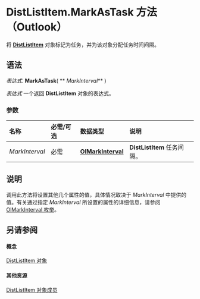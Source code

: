 
# DistListItem.MarkAsTask 方法 （Outlook）

将  **[DistListItem](027c3986-abff-d9b1-ecc2-26d60805e952.md)** 对象标记为任务，并为该对象分配任务时间间隔。


## 语法

 _表达式_. **MarkAsTask**( ** _MarkInterval_** )

 _表达式_ 一个返回 **DistListItem** 对象的表达式。


### 参数



|**名称**|**必需/可选**|**数据类型**|**说明**|
|:-----|:-----|:-----|:-----|
| _MarkInterval_|必需|**[OlMarkInterval](a653146c-8a28-72dd-4ca7-98d8454c6f1f.md)**|**DistListItem** 任务间隔。|

## 说明

调用此方法将设置其他几个属性的值，具体情况取决于  _MarkInterval_ 中提供的值。有关通过指定 _MarkInterval_ 所设置的属性的详细信息，请参阅[OlMarkInterval 枚举](a653146c-8a28-72dd-4ca7-98d8454c6f1f.md)。


## 另请参阅


#### 概念


[DistListItem 对象](027c3986-abff-d9b1-ecc2-26d60805e952.md)
#### 其他资源


[DistListItem 对象成员](3ba4af84-ce84-61d9-1bc9-fab41bf6f125.md)